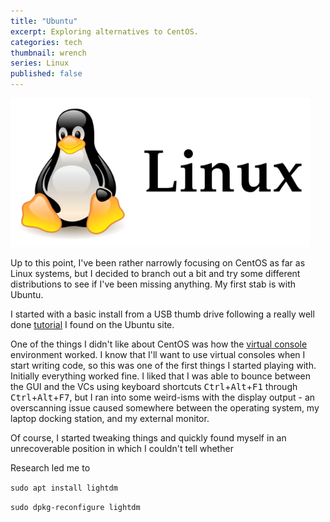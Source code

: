 ```yaml
---
title: "Ubuntu"
excerpt: Exploring alternatives to CentOS.
categories: tech
thumbnail: wrench
series: Linux
published: false
---
```

!["Linux"](/images/linux.png)

Up to this point, I've been rather narrowly focusing on CentOS as far as Linux systems, but I decided to branch out a bit and try some different distributions to see if I've been missing anything. My first stab is with Ubuntu. 

I started with a basic install from a USB thumb drive following a really well done [tutorial](https://tutorials.ubuntu.com/tutorial/tutorial-create-a-usb-stick-on-ubuntu#0) I found on the Ubuntu site. 

One of the things I didn't like about CentOS was how the [virtual console](https://www.computerbeginnersguides.com/blog/2014/04/16/use-virtual-consoles-in-ubuntu-14-04/) environment worked. I know that I'll want to use virtual consoles when I start writing code, so this was one of the first things I started playing with. Initially everything worked fine. I liked that I was able to bounce between the GUI and the VCs using keyboard shortcuts <kbd>Ctrl</kbd>+<kbd>Alt</kbd>+<kbd>F1</kbd> through <kbd>Ctrl</kbd>+<kbd>Alt</kbd>+<kbd>F7</kbd>, but I ran into some weird-isms with the display output - an overscanning issue caused somewhere between the operating system, my laptop docking station, and my external monitor. 

Of course, I started tweaking things and quickly found myself in an unrecoverable position in which I couldn't tell whether

Research led me to 

`sudo apt install lightdm`

`sudo dpkg-reconfigure lightdm`
